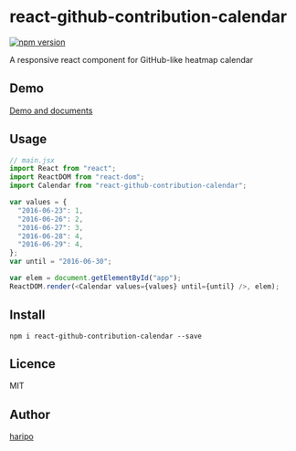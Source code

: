 # react-github-contribution-calendar

[![npm version](https://badge.fury.io/js/react-github-contribution-calendar.svg)](https://badge.fury.io/js/react-github-contribution-calendar)

A responsive react component for GitHub-like heatmap calendar

## Demo

[Demo and documents](http://haripo.github.io/react-github-contribution-calendar/)

## Usage

```javascript
// main.jsx
import React from "react";
import ReactDOM from "react-dom";
import Calendar from "react-github-contribution-calendar";

var values = {
  "2016-06-23": 1,
  "2016-06-26": 2,
  "2016-06-27": 3,
  "2016-06-28": 4,
  "2016-06-29": 4,
};
var until = "2016-06-30";

var elem = document.getElementById("app");
ReactDOM.render(<Calendar values={values} until={until} />, elem);
```

## Install

`npm i react-github-contribution-calendar --save`

## Licence

MIT

## Author

[haripo](https://github.com/haripo)
